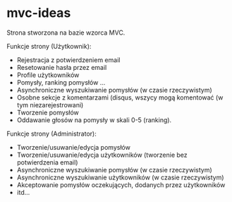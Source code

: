 # mvc-ideas

Strona stworzona na bazie wzorca MVC.


Funkcje strony (Użytkownik):

- Rejestracja z potwierdzeniem email
- Resetowanie hasła przez email
- Profile użytkowników
- Pomysły, ranking pomysłów ... 
- Asynchroniczne wyszukiwanie pomysłów (w czasie rzeczywistym)
- Osobne sekcje z komentarzami (disqus, wszycy mogą komentować (w tym niezarejestrowani)
- Tworzenie pomysłów
- Oddawanie głosów na pomysły w skali 0-5 (ranking).


Funkcje strony (Administrator):

- Tworzenie/usuwanie/edycja pomysłów
- Tworzenie/usuwanie/edycja użytkowników (tworzenie bez potwierdzenia email)
- Asynchroniczne wyszukiwanie pomysłów (w czasie rzeczywistym)
- Asynchroniczne wyszukiwanie użytkowników (w czasie rzeczywistym)
- Akceptowanie pomysłów oczekujących, dodanych przez użytkowników
- itd...
